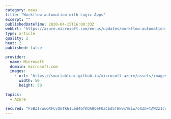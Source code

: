 ```yaml
---
category: news
title: "Workflow automation with Logic Apps"
excerpt: ""
publishedDateTime: 2020-04-15T16:00:33Z
webUrl: "https://azure.microsoft.com/en-us/updates/workflow-automation-with-logic-apps-2/"
type: article
quality: 2
heat: 2
published: false

provider:
  name: Microsoft
  domain: microsoft.com
  images:
    - url: "https://smartableai.github.io/microsoft-azure/assets/images/organizations/microsoft.com-50x50.jpg"
      width: 50
      height: 50

topics:
  - Azure

secured: "F5BZI/wuOXFCvQmTk61Led4GfKOA8QeFUZCbd5TWwvxYBiw/oXZb+tAW2z1cclskCZfUSCVYkmdYiD5Tn74w78WVABjZpgnIKEjJ+Fk7O7hMG/FFYtKUzFgFopgQ/yEoQ823h1qpfHZhS+CkQNzKXb6yAuAExnzZzHsAVXxUg14ryA8DkA6WqzTr3dR95yGnbGwPgE2tVKtxmXP5PoImvtdLrr7fvvxLxYxfXWv9+Vb9ZAVlBDIjx7YpfaaNkX8vJR9ddAypGqpwWfE+vf/5hsXOTJ1SfpKwQTD47cFjBJohijLLPpDOq1adooVFT9uuO+Vf0S7z1YVQt8ASvYWx2A==;+Bgke8Vr04/FmriS33Az4w=="
---
```


